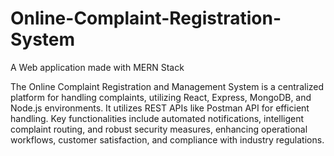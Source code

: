 # Online-Complaint-Registration-System
A Web application made with MERN Stack

The Online Complaint Registration and Management System is a
centralized platform for handling complaints, utilizing React,
Express, MongoDB, and Node.js environments. It utilizes REST APIs
like Postman API for efficient handling. Key functionalities
include automated notifications, intelligent complaint routing,
and robust security measures, enhancing operational workflows,
customer satisfaction, and compliance with industry regulations.
